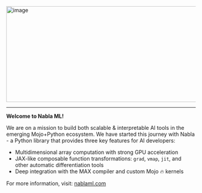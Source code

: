 <img width="935" height="255" alt="image" src="https://github.com/user-attachments/assets/47bdff74-7ca0-49d3-b1d7-31b5fa2617f8" />

---

**Welcome to Nabla ML!** 

We are on a mission to build both scalable & interpretable AI tools in the emerging Mojo+Python ecosystem. We have started this journey with Nabla - a Python library that provides three key features for AI developers:

- Multidimensional array computation with strong GPU acceleration
- JAX-like composable function transformations: `grad`, `vmap`, `jit`, and other automatic differentiation tools
- Deep integration with the MAX compiler and custom Mojo 🔥 kernels

For more information, visit: [nablaml.com](https://nablaml.com/index.html)

